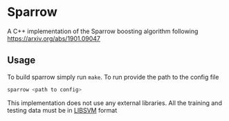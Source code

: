 # Sparrow

A C++ implementation of the Sparrow boosting algorithm following
https://arxiv.org/abs/1901.09047

## Usage

To build sparrow simply run `make`. To run provide the path to the config file

```bash
sparrow <path to config>
```
This implementation does not use any external libraries. All the training and testing data must be in [LIBSVM](https://www.csie.ntu.edu.tw/~cjlin/libsvmtools/datasets/binary.html) format

